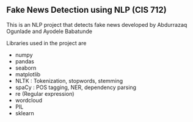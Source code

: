 ## Fake News Detection using NLP (CIS 712)

This is an NLP project that detects fake news  developed by Abdurrazaq Ogunlade and Ayodele Babatunde

Libraries used in the project are
- numpy
- pandas
- seaborn
- matplotlib
- NLTK : Tokenization, stopwords, stemming
- spaCy : POS tagging, NER, dependency parsing
- re (Regular expression)
- wordcloud
- PIL
- sklearn
